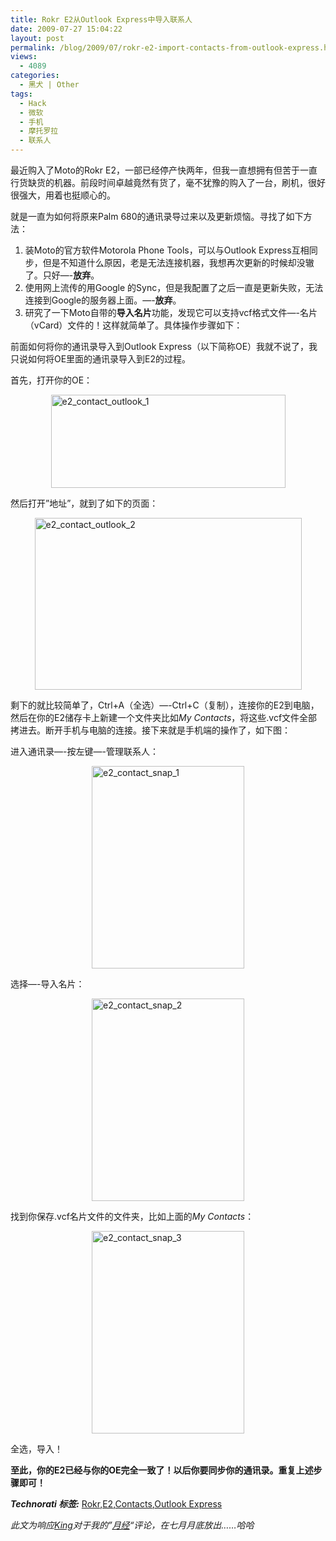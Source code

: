 ```yaml
---
title: Rokr E2从Outlook Express中导入联系人
date: 2009-07-27 15:04:22
layout: post
permalink: /blog/2009/07/rokr-e2-import-contacts-from-outlook-express.html
views:
  - 4089
categories:
  - 黑犬 | Other
tags:
  - Hack
  - 微软
  - 手机
  - 摩托罗拉
  - 联系人
---
```

最近购入了Moto的Rokr E2，一部已经停产快两年，但我一直想拥有但苦于一直行货缺货的机器。前段时间卓越竟然有货了，毫不犹豫的购入了一台，刷机，很好很强大，用着也挺顺心的。

就是一直为如何将原来Palm 680的通讯录导过来以及更新烦恼。寻找了如下方法：

1.  装Moto的官方软件Motorola Phone Tools，可以与Outlook Express互相同步，但是不知道什么原因，老是无法连接机器，我想再次更新的时候却没辙了。只好&#8212;-**放弃**。 
2.  使用网上流传的用Google 的Sync，但是我配置了之后一直是更新失败，无法连接到Google的服务器上面。&#8212;-**放弃**。 
3.  研究了一下Moto自带的**导入名片**功能，发现它可以支持vcf格式文件&#8212;-名片（vCard）文件的！这样就简单了。具体操作步骤如下： 

前面如何将你的通讯录导入到Outlook Express（以下简称OE）我就不说了，我只说如何将OE里面的通讯录导入到E2的过程。

<!--more-->

首先，打开你的OE：

<img title="e2_contact_outlook_1" style="border-top-width: 0px; display: block; border-left-width: 0px; float: none; border-bottom-width: 0px; margin-left: auto; margin-right: auto; border-right-width: 0px" height="149" alt="e2_contact_outlook_1" src="http://junnie.3322.org/images/zhu8.net/e2_contact_outlook_1_thumb.png" width="375" border="0" /> 

然后打开&#8221;地址&#8221;，就到了如下的页面：

<img title="e2_contact_outlook_2" style="border-top-width: 0px; display: block; border-left-width: 0px; float: none; border-bottom-width: 0px; margin-left: auto; margin-right: auto; border-right-width: 0px" height="275" alt="e2_contact_outlook_2" src="http://junnie.3322.org/images/zhu8.net/e2_contact_outlook_2_thumb.png" width="427" border="0" /> 

剩下的就比较简单了，Ctrl+A（全选）&#8212;-Ctrl+C（复制），连接你的E2到电脑，然后在你的E2储存卡上新建一个文件夹比如*My Contacts*，将这些.vcf文件全部拷进去。断开手机与电脑的连接。接下来就是手机端的操作了，如下图：

进入通讯录&#8212;-按左键&#8212;-管理联系人：

<img title="e2_contact_snap_1" style="border-right: 0px; border-top: 0px; display: block; float: none; margin-left: auto; border-left: 0px; margin-right: auto; border-bottom: 0px" height="324" alt="e2_contact_snap_1" src="http://junnie.3322.org/images/zhu8.net/e2_contact_snap_1_thumb.png" width="244" border="0" /> 

选择&#8212;-导入名片：

<img title="e2_contact_snap_2" style="border-right: 0px; border-top: 0px; display: block; float: none; margin-left: auto; border-left: 0px; margin-right: auto; border-bottom: 0px" height="324" alt="e2_contact_snap_2" src="http://junnie.3322.org/images/zhu8.net/e2_contact_snap_2_thumb.png" width="244" border="0" /> 

找到你保存.vcf名片文件的文件夹，比如上面的*My Contacts*：

<img title="e2_contact_snap_3" style="border-right: 0px; border-top: 0px; display: block; float: none; margin-left: auto; border-left: 0px; margin-right: auto; border-bottom: 0px" height="324" alt="e2_contact_snap_3" src="http://junnie.3322.org/images/zhu8.net/e2_contact_snap_3_thumb.png" width="244" border="0" /> 

全选，导入！

**至此，你的E2已经与你的OE完全一致了！以后你要同步你的通讯录。重复上述步骤即可！**

***Technorati 标签:*** <a href="http://technorati.com/tags/Rokr" rel="tag">Rokr</a>,<a href="http://technorati.com/tags/E2" rel="tag">E2</a>,<a href="http://technorati.com/tags/Contacts" rel="tag">Contacts</a>,<a href="http://technorati.com/tags/Outlook+Express" rel="tag">Outlook Express</a>

*此文为响应[King][1]对于我的&#8221;[月经][2]&#8220;评论，在七月月底放出&#8230;&#8230;哈哈*

 [1]: http://welog.org/
 [2]: http://chenjun.com/blog/2009/05/braid.html#comment-244